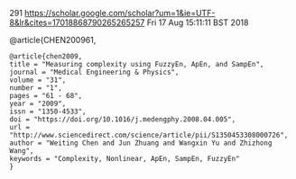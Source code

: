 291
https://scholar.google.com/scholar?um=1&ie=UTF-8&lr&cites=17018868790265265257
Fri 17 Aug 15:11:11 BST 2018


@article{CHEN200961,

```
@article{chen2009,
title = "Measuring complexity using FuzzyEn, ApEn, and SampEn",
journal = "Medical Engineering & Physics",
volume = "31",
number = "1",
pages = "61 - 68",
year = "2009",
issn = "1350-4533",
doi = "https://doi.org/10.1016/j.medengphy.2008.04.005",
url = "http://www.sciencedirect.com/science/article/pii/S1350453308000726",
author = "Weiting Chen and Jun Zhuang and Wangxin Yu and Zhizhong Wang",
keywords = "Complexity, Nonlinear, ApEn, SampEn, FuzzyEn"
}
```



